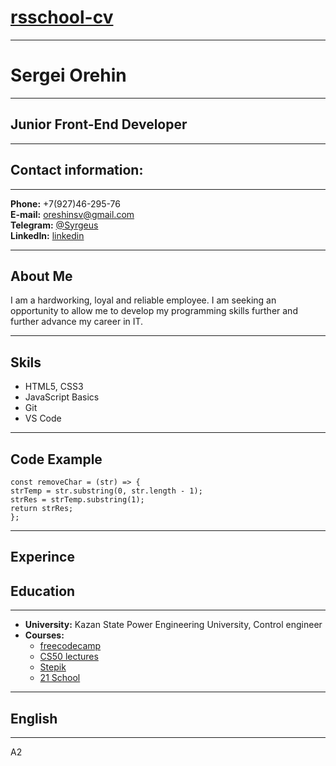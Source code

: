 # [rsschool-cv](https://github.com/Syrgeus/rsschool-cv/cv)

---

# Sergei Orehin

---
## Junior Front-End Developer

---

## Contact information:

---

**Phone:** +7(927)46-295-76<br>
**E-mail:** oreshinsv@gmail.com<br>
**Telegram:** [@Syrgeus](https://t.me/Syrgeus)<br>
**LinkedIn:** [linkedin](www.linkedin.com/in/sergei-oreshin-091432125)<br>

---

## About Me

I am a hardworking, loyal and reliable employee. I am seeking an opportunity to allow me to develop my programming skills further and further advance my career in IT.

---
## Skils

* HTML5, CSS3
* JavaScript Basics
* Git
* VS Code

---

## Code Example

```
const removeChar = (str) => { 
strTemp = str.substring(0, str.length - 1);
strRes = strTemp.substring(1);
return strRes;
};
```

---

## Experince

## Education

---

* **University:** Kazan State Power Engineering University, Control engineer
* **Courses:**
    * [freecodecamp](https://www.freecodecamp.org/)
    * [CS50 lectures](https://www.youtube.com/channel/UCcabW7890RKJzL968QWEykA)
    * [Stepik](https://stepik.org/)
    * [21 School](https://21-school.ru)

---

## English

---

A2